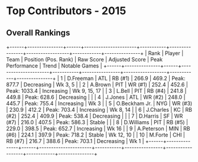 # Top Contributors - 2015

## Overall Rankings

+------+---------------+------+----------------------+-----------+----------------+------------------+------------+---------------+
| Rank | Player        | Team | Position (Pos. Rank) | Raw Score | Adjusted Score | Peak Performance | Trend      | Notable Games |
+------+---------------+------+----------------------+-----------+----------------+------------------+------------+---------------+
| 1    | D.Freeman     | ATL  | RB (#1)              | 266.9     | 469.2          | Peak: 877.7      | Decreasing | Wk 3, 5       |
| 2    | A.Brown       | PIT  | WR (#1)              | 252.4     | 452.6          | Peak: 1033.4     | Increasing | Wk 9, 15, 17  |
| 3    | L.Bell        | PIT  | RB (#4)              | 241.8     | 449.8          | Peak: 628.6      | Decreasing |               |
| 4    | J.Jones       | ATL  | WR (#2)              | 248.0     | 445.7          | Peak: 755.4      | Increasing | Wk 3          |
| 5    | O.Beckham Jr. | NYG  | WR (#3)              | 230.9     | 412.2          | Peak: 703.4      | Increasing | Wk 8, 14      |
| 6    | J.Charles     | KC   | RB (#2)              | 252.4     | 409.9          | Peak: 538.4      | Decreasing |               |
| 7    | D.Harris      | SF   | WR (#7)              | 216.0     | 407.5          | Peak: 586.3      | Stable     |               |
| 8    | D.Williams    | PIT  | RB (#5)              | 229.0     | 398.5          | Peak: 652.7      | Increasing | Wk 16         |
| 9    | A.Peterson    | MIN  | RB (#6)              | 224.1     | 397.9          | Peak: 718.2      | Stable     | Wk 12, 10     |
| 10   | M.Forte       | CHI  | RB (#7)              | 216.7     | 388.6          | Peak: 703.1      | Decreasing | Wk 1          |
+------+---------------+------+----------------------+-----------+----------------+------------------+------------+---------------+

